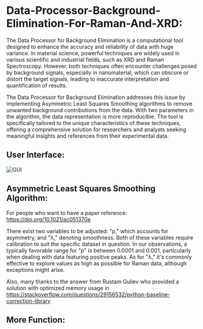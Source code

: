# Data-Processor-Background-Elimination-For-Raman-And-XRD:
The Data Processor for Background Elimination is a computational tool designed to enhance the accuracy and reliability of data with huge variance. In material science, powerful techniques are widely used in various scientific and industrial fields, such as XRD and Raman Spectroscopy. However, both techniques often encounter challenges posed by background signals, especially in nanomaterial, which can obscure or distort the target signals, leading to inaccurate interpretation and quantification of results.

The Data Processor for Background Elimination addresses this issue by implementing Asymmetric Least Squares Smoothing algorithms to remove unwanted background contributions from the data. With two parameters in the algorithm, the data representation is more reproducible. The tool is specifically tailored to the unique characteristics of these techniques, offering a comprehensive solution for researchers and analysts seeking meaningful insights and references from their experimental data.
## User Interface:
![GUI](https://github.com/AntonioZelongYan/Data-Processor-Background-Elimination-For-Raman-And-XRD/assets/138164005/ce875360-3296-44f7-bcd2-e0623094f213)
## Asymmetric Least Squares Smoothing Algorithm:
For people who want to have a paper reference: https://doi.org/10.1021/ac051370e

There exist two variables to be adjusted: "p," which accounts for asymmetry, and "λ," denoting smoothness. Both of these variables require calibration to suit the specific dataset in question. In our observations, a typically favorable range for "p" is between 0.0001 and 0.001, particularly when dealing with data featuring positive peaks. As for "λ," it's commonly effective to explore values as high as possible for Raman data, although exceptions might arise. 

Also, many thanks to the answer from Rustam Guliev who provided a solution with optimized memory usage in https://stackoverflow.com/questions/29156532/python-baseline-correction-library
## More Function:
